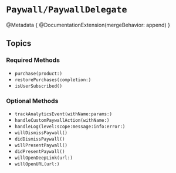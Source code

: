 # ``Paywall/PaywallDelegate``

@Metadata {
    @DocumentationExtension(mergeBehavior: append)
}

## Topics

### Required Methods

- ``purchase(product:)``
- ``restorePurchases(completion:)``
- ``isUserSubscribed()``

### Optional Methods

- ``trackAnalyticsEvent(withName:params:)``
- ``handleCustomPaywallAction(withName:)``
- ``handleLog(level:scope:message:info:error:)``
- ``willDismissPaywall()``
- ``didDismissPaywall()``
- ``willPresentPaywall()``
- ``didPresentPaywall()``
- ``willOpenDeepLink(url:)``
- ``willOpenURL(url:)``
